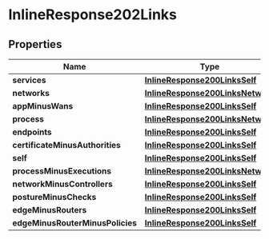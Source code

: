
# InlineResponse202Links

## Properties
Name | Type | Description | Notes
------------ | ------------- | ------------- | -------------
**services** | [**InlineResponse200LinksSelf**](InlineResponse200LinksSelf.md) |  | 
**networks** | [**InlineResponse200LinksNetwork**](InlineResponse200LinksNetwork.md) |  | 
**appMinusWans** | [**InlineResponse200LinksSelf**](InlineResponse200LinksSelf.md) |  | 
**process** | [**InlineResponse200LinksNetwork**](InlineResponse200LinksNetwork.md) |  | 
**endpoints** | [**InlineResponse200LinksSelf**](InlineResponse200LinksSelf.md) |  | 
**certificateMinusAuthorities** | [**InlineResponse200LinksSelf**](InlineResponse200LinksSelf.md) |  | 
**self** | [**InlineResponse200LinksSelf**](InlineResponse200LinksSelf.md) |  | 
**processMinusExecutions** | [**InlineResponse200LinksNetwork**](InlineResponse200LinksNetwork.md) |  | 
**networkMinusControllers** | [**InlineResponse200LinksSelf**](InlineResponse200LinksSelf.md) |  | 
**postureMinusChecks** | [**InlineResponse200LinksSelf**](InlineResponse200LinksSelf.md) |  | 
**edgeMinusRouters** | [**InlineResponse200LinksSelf**](InlineResponse200LinksSelf.md) |  | 
**edgeMinusRouterMinusPolicies** | [**InlineResponse200LinksSelf**](InlineResponse200LinksSelf.md) |  | 



